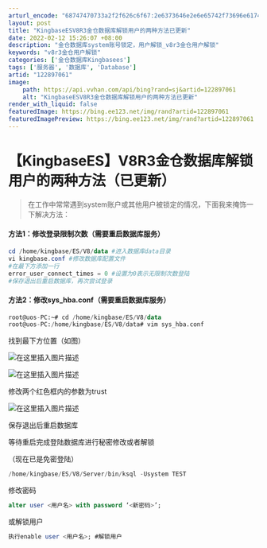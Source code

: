 ```yaml
---
arturl_encode: "68747470733a2f2f626c6f67:2e6373646e2e6e65742f73696e61745f33363532383838362f:61727469636c652f64657461696c732f313232383937303631"
layout: post
title: "KingbaseESV8R3金仓数据库解锁用户的两种方法已更新"
date: 2022-02-12 15:26:07 +08:00
description: "金仓数据库system账号锁定，用户解锁_v8r3金仓用户解锁"
keywords: "v8r3金仓用户解锁"
categories: ['金仓数据库Kingbasees']
tags: ['服务器', '数据库', 'Database']
artid: "122897061"
image:
    path: https://api.vvhan.com/api/bing?rand=sj&artid=122897061
    alt: "KingbaseESV8R3金仓数据库解锁用户的两种方法已更新"
render_with_liquid: false
featuredImage: https://bing.ee123.net/img/rand?artid=122897061
featuredImagePreview: https://bing.ee123.net/img/rand?artid=122897061
---
```


# 【KingbaseES】V8R3金仓数据库解锁用户的两种方法（已更新）

> 在工作中常常遇到system账户或其他用户被锁定的情况，下面我来掩饰一下解决方法：

#### 方法1：修改登录限制次数（需要重启数据库服务）

```powershell
cd /home/kingbase/ES/V8/data #进入数据库data目录
vi kingbase.conf #修改数据库配置文件
#在最下方添加一行
error_user_connect_times = 0 #设置为0表示无限制次数登陆
#保存退出后重启数据库，再次尝试登录

```

#### 方法2：修改sys\_hba.conf（需要重启数据库服务）

```sql
root@uos-PC:~# cd /home/kingbase/ES/V8/data
root@uos-PC:/home/kingbase/ES/V8/data# vim sys_hba.conf

```

找到最下方位置（如图）
  
![在这里插入图片描述](https://i-blog.csdnimg.cn/blog_migrate/9064351ebe38251b9e2b368ab00a00b5.png)
  
![在这里插入图片描述](https://i-blog.csdnimg.cn/blog_migrate/a1e7b98860d64f1856045f7be9d1d980.png)
  
修改两个红色框内的参数为trust
  
![在这里插入图片描述](https://i-blog.csdnimg.cn/blog_migrate/e83a6dd80acfc3d70e0ce1d3c6e66254.png)
  
保存退出后重启数据库
  
等待重启完成登陆数据库进行秘密修改或者解锁
  
（现在已是免密登陆）

```powershell
/home/kingbase/ES/V8/Server/bin/ksql -Usystem TEST

```

修改密码

```sql
alter user <用户名> with password ‘<新密码>’;

```

或解锁用户

```sql
执行enable user <用户名>; #解锁用户

```